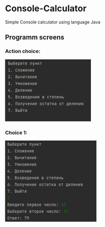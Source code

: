 # Console-Calculator
Simple Console calculator using language Java

## Programm screens
<h3>Action choice:</h3>
<img src="https://github.com/Baburchik01/Console-Calculator/blob/Example/ConsoleScreens/choice.png">

<h3>Choice 1:</h3>
<img src="https://github.com/Baburchik01/Console-Calculator/blob/Example/ConsoleScreens/choise-1.png">
